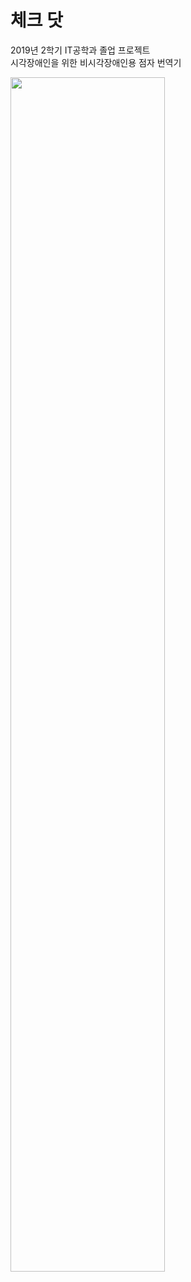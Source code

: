 # 체크 닷

2019년 2학기 IT공학과 졸업 프로젝트<br>
시각장애인을 위한 비시각장애인용 점자 번역기

<img src="https://user-images.githubusercontent.com/53163222/93021740-6957c400-f61f-11ea-9652-6393a4e805ae.PNG" width="70%"></img>
